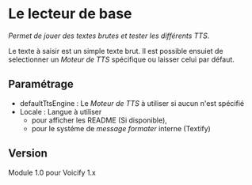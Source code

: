 # Le lecteur de base
_Permet de jouer des textes brutes et tester les différents TTS_.

Le texte à saisir est un simple texte brut.
Il est possible ensuiet de selectionner un _Moteur de TTS_ spécifique ou laisser celui par défaut.

## Paramétrage
* defaultTtsEngine : Le _Moteur de TTS_ à utiliser si aucun n'est spécifié
* Locale : Langue à utiliser
	* pour afficher les README (Si disponible),
	* pour le systéme de _message formater_ interne (Textify)

## Version
Module 1.0 pour Voicify 1.x
